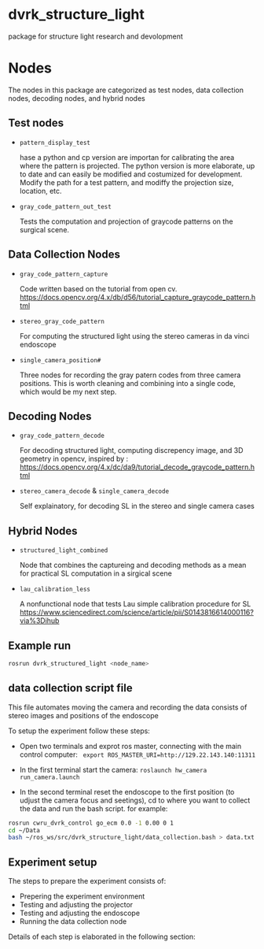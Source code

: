 # dvrk_structure_light

package for structure light research and devolopment

# Nodes

The nodes in this package are categorized as test nodes, data collection nodes, decoding nodes, and hybrid nodes

## Test nodes

- `pattern_display_test`

  hase a python and cp version are importan for calibrating the area where the pattern is projected. The python version is more elaborate, up to date and can easily be modified and costumized for development. Modify the path for a test pattern, and modiffy the projection size, location, etc.

- `gray_code_pattern_out_test`

  Tests the computation and projection of graycode patterns on the surgical scene.

## Data Collection Nodes

- `gray_code_pattern_capture`

  Code written based on the tutorial from open cv. <https://docs.opencv.org/4.x/db/d56/tutorial_capture_graycode_pattern.html>

- `stereo_gray_code_pattern`

  For computing the structured light using the stereo cameras in da vinci endoscope

- `single_camera_position#`

  Three nodes for recording the gray patern codes from three camera positions. This is worth cleaning and combining into a single code, which would be my next step.

## Decoding Nodes

- `gray_code_pattern_decode`

  For decoding structured light, computing discrepency image, and 3D geometry in opencv, inspired by : <https://docs.opencv.org/4.x/dc/da9/tutorial_decode_graycode_pattern.html>

- `stereo_camera_decode` & `single_camera_decode`

  Self explainatory, for decoding SL in the stereo and single camera cases


## Hybrid Nodes

- `structured_light_combined`

  Node that combines the captureing and decoding methods as a mean for practical SL computation in a sirgical scene

- `lau_calibration_less`

  A nonfunctional node that tests Lau simple calibration procedure for SL
  <https://www.sciencedirect.com/science/article/pii/S0143816614000116?via%3Dihub>

## Example run

```bash
rosrun dvrk_structured_light <node_name>
```

## data collection script file

This file automates moving the camera and recording the data consists of stereo images and positions of the endoscope

To setup the experiment follow these steps:

- Open two terminals and exprot ros master, connecting with the main control computer: ` export ROS_MASTER_URI=http://129.22.143.140:11311`

- In the first terminal start the camera: `roslaunch hw_camera run_camera.launch`

- In the second terminal reset the endoscope to the first position (to udjust the camera focus and seetings), cd to where you want to collect the data and run the bash script. for example:

```bash
rosrun cwru_dvrk_control go_ecm 0.0 -1 0.00 0 1
cd ~/Data
bash ~/ros_ws/src/dvrk_structure_light/data_collection.bash > data.txt
```

## Experiment setup

The steps to prepare the experiment consists of:
- Prepering the experiment environment
- Testing and adjusting the projector
- Testing and adjusting the endoscope
- Running the data collection node

Details of each step is elaborated in the following section:



